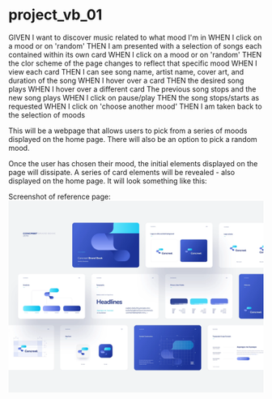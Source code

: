 # project_vb_01

GIVEN I want to discover music related to what mood I'm in
WHEN I click on a mood or on 'random'
THEN I am presented with a selection of songs each contained within its own card
WHEN I click on a mood or on 'random'
THEN the clor scheme of the page changes to reflect that specific mood
WHEN I view each card
THEN I can see song name, artist name, cover art, and duration of the song
WHEN I hover over a card
THEN the desired song plays
WHEN I hover over a different card
The previous song stops and the new song plays
WHEN I click on pause/play
THEN the song stops/starts as requested
WHEN I click on 'choose another mood'
THEN I am taken back to the selection of moods

This will be a webpage that allows users to pick from a series of moods displayed on the home page. There will also be an option to pick a random mood.

Once the user has chosen their mood, the initial elements displayed on the page will dissipate. A series of card elements will be revealed - also displayed on the home page. It will look something like this:

Screenshot of reference page:
![reference-page](assets/images/reference-page.webp)